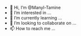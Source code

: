 - 👋 Hi, I’m @Manyl-Tamine
- 👀 I’m interested in ...
- 🌱 I’m currently learning ...
- 💞️ I’m looking to collaborate on ...
- 📫 How to reach me ...

<!---
Manyl-Tamine/Manyl-Tamine is a ✨ special ✨ repository because its `README.md` (this file) appears on your GitHub profile.
You can click the Preview link to take a look at your changes.
--->

